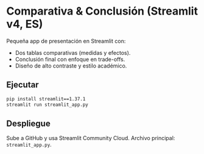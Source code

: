# Comparativa & Conclusión (Streamlit v4, ES)

Pequeña app de presentación en Streamlit con:
- Dos tablas comparativas (medidas y efectos).
- Conclusión final con enfoque en trade-offs.
- Diseño de alto contraste y estilo académico.

## Ejecutar
```bash
pip install streamlit==1.37.1
streamlit run streamlit_app.py
```

## Despliegue
Sube a GitHub y usa Streamlit Community Cloud.
Archivo principal: `streamlit_app.py`.
